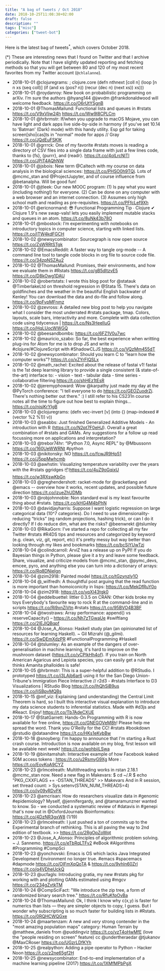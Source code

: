 ```yaml
---
title: "A bag of tweets / Oct 2018"
date: 2018-10-25T11:08:38+02:00
draft: false
description: ""
tags: ["misc"]
categories: ["tweet-bot"]
---
```


Here is the latest bag of tweets<sup>*</sup>, which covers October 2018.

<!--more-->

(*) These are interesting news that I found on Twitter and that I archive periodically. Note that I have slightly updated reporting and fetching methods so that you will get between 80 and 120 of my most recent favorites from my Twitter account (`@chlalanne`).

- 2018-10-01 @clojuregrams: ; clojure.core (defn nthnext [coll n]  (loop [n n xs (seq coll)]   (if (and xs (pos? n))    (recur (dec n) (next xs))    xs)))
- 2018-10-01 @roydanroy: New book on probabilistic programming on arXiv. I’m sure the authors @hyang144 @jwvdm @frankdonaldwood will welcome feedback. https://t.co/O6rUtYSgnB
- 2018-10-01 @ThomasMailund: Functional lists and queues in #rstats https://t.co/V9xVljw24h https://t.co/Ww9I8CPLCm
- 2018-10-01 @hrbrmstr: If/when you upgrade to macOS Mojave, you can have light and dark apps live side-by-side in harmony (if you've set 10.14 to 'Batman' (Dark) mode) with this handy utility. Esp gd for taking screen[sho|cas]ts in "normal" mode for apps // Gray https://t.co/JQdEuFSKlK
- 2018-10-01 @grrrck: One of my favorite #rstats moves is reading a directory of CSV files into a single data frame with just a few lines code, thanks to {fs}, {purrr}, and {readr}. https://t.co/4olLrcNlTI https://t.co/JPiT4AQhNW
- 2018-10-01 @jsbois: New term @Caltech with my course on data analysis in the biological sciences: https://t.co/PHSO0h9TQj. Lots of @mcmc_stan and @ProjectJupyter, and of course influence from @betanalpha. Will be good fun!
- 2018-10-01 @jtleek: Our new MOOC program:  (1) Is pay what you want (including nothing!) for everyone.  (2) Can be done on any computer with a web browser and an internet connection.  (3) Assumes only high school math and reading as pre-requisites.   https://t.co/PFfcLef9Xh
- 2018-10-01 @ericnormand: 😎 Functional Programming Tip ∙ Clojure ✔︎  Clojure 1.9's new swap-vals! lets you easily implement mutable stacks and queues in an atom. https://t.co/8uNk43b78O
- 2018-10-01 @mbostock: I’m experimenting with notebooks on introductory topics in computer science, starting with linked lists. https://t.co/ITW4kdFGCH
- 2018-10-02 @newsycombinator: Sourcegraph is now open source https://t.co/ZsWRRtSTgk
- 2018-10-02 @EmacsReddit: A faster way to tangle org-mode -- A command line tool to tangle code blocks in org file to source code file. https://t.co/34zpNSZAu2
- 2018-10-02 @ThomasMailund: Promises, their environments, and how we evaluate them in #Rstats https://t.co/gB5dltzvE5 https://t.co/D8kOwg1DAU
- 2018-10-02 @robertstats: I wrote this blog post for @statauk @TimberlakeLtd on threshold regression in @Stata 15. There's data on goldfinches and the weather in the beautiful English backwater of Kenley! You can download the data and do-file and follow along. https://t.co/9pFvpMFnmz
- 2018-10-02 @zevross: A detailed new blog post to help you navigate what I consider the most underrated #rstats package, tmap. Colors, layouts, scale bars, interactivity and more. Complete with data collection code using tidycensus | https://t.co/Ns3HeelIuG https://t.co/HqLUocWWGQ
- 2018-10-02 @beesandbombs: https://t.co/6FZ1V0u7wc
- 2018-10-02 @mauricio_szabo: So far, the best experience when writting plug-ins for Atom for me is to drop JS and write in #clojure/#ClojureScript with #ShadowCLJS https://t.co/VQzMm455dT
- 2018-10-02 @newsycombinator: Should you learn C to “learn how the computer works”? https://t.co/xZYrFlQSLx
- 2018-10-02 @math_rachel: Excited about the release of fastai v1! fastai is the 1st deep learning library to provide a single consistent (&amp; state-of-the-art) interface to: - vision - text - tabular data - time series - collaborative filtering https://t.co/shHEz1tEsR
- 2018-10-02 @jeremyphoward: Wow @karpathy just made my day at the @PyTorch conference: "I tell everyone to do https://t.co/GEOZuodrZj. There's nothing better out there." :)  I still refer to his CS231n course notes all the time to figure out how best to explain things... https://t.co/njsjKrYIgB
- 2018-10-03 @clojuregrams: (defn vec-invert [v]   (into {} (map-indexed #(vector %2 %1)) v))
- 2018-10-03 @seabbs: Just finished Generalized Additive Models - An introduction with R (https://t.co/N2pt7F0eHJ). Overall a great combination of #rstats and GAMs. Any suggestions for a follow up read focussing more on applications and interpretation?
- 2018-10-03 @trebor74hr: “IPython 7.0, Async REPL” by @Mbussonn https://t.co/160UeWWRNt #python
- 2018-10-03 @nikitonsky: NO https://t.co/fcwJR9Hp51 https://t.co/J5ppMwhcmb
- 2018-10-03 @awhstin: Visualizing temperature variability over the years with the #rstats ggridges 📦https://t.co/4uZ9oGqixU https://t.co/w3RXswKbGn
- 2018-10-03 @greghendershott: racket-mode for @racketlang and @emacs -- overview how it works, recent updates, and possible future direction https://t.co/izueZhUDMb
- 2018-10-03 @robjohnnoble: Non standard eval is my least favourite thing about #rstats. https://t.co/kHG4M4bPhN
- 2018-10-03 @davidjayharris: Suppose I want logistic regression on large categorical data (10^7 categories).  Do I need to use dimensionality-reducing “tricks” (eg random projections, hashing trick), or can I do it directly? If I do reduce dim, what are the risks? @beenwrekt @tslumley
- 2018-10-03 @RikaGorn: I've started a repo for collecting all my fav Twitter #rstats #R4DS  tips and resources and categorized by keyword (e.g. clean, viz, git, report, etc) it's pretty messy but way better than looking through my likes and bookmarks https://t.co/bcSjYUwTzj
- 2018-10-04 @colindcarroll: ArviZ has a release up on PyPI! If you do Bayesian things in Python, please give it a try and leave some feedback. Share, visualize, and criticize models from @mcmc_stan, @pymc_devs, emcee, pyro, and anything else you can turn into a dictionary of arrays: https://t.co/Rq8DNieIgn
- 2018-10-04 @zim2918: Painted model https://t.co/tGzynzly1O
- 2018-10-04 @_wilfredh: A thoughtful post arguing that the read function is more important than homoiconicity in lisps: https://t.co/MekDfRuY0o
- 2018-10-04 @zim2918: https://t.co/yqXI43tgk0
- 2018-10-04 @eddelbuettel: littler 0.3.5 on CRAN: Other kids broke my toys Everybody's favourite way to rock R at the command-line and in scripts https://t.co/Ri9xnZiVtn #rstats https://t.co/95BVO4B3BF
- 2018-10-04 @twostraws: Array performance: append() vs reserveCapacity() – https://t.co/Nh7zTGwaUe #swiftlang https://t.co/2IEJIQBqpf
- 2018-10-04 @Jose_A_Alonso: Haskell study plan (an opinionated list of resources for learning Haskell). ~ Gil Mizrahi (@_gilmi). https://t.co/SwDEmXdzPR #FunctionalProgramming #Haskell
- 2018-10-04 @tslumley: As an example of the dangers of over-generalisation in machine learning, it's hard to improve on the mushroom dataset (https://t.co/yCPlkHh4of).  If you train on North American Agaricus and Lepiota species, you can easily get a rule that thinks Amanita phalloides is safe!
- 2018-10-05 @hrbrmstr: This is a super-helpful addition to @RStudio. I prototyped https://t.co/j3LAjb6ar6 using it for the San Diego Union-Tribune's Immigration Piece Interactive  // r2d3 - #rstats Interface to D3 Visualizations | RStudio Blog https://t.co/lhQhSiB9us https://t.co/IiSBpvMQBs
- 2018-10-15 @mf_viz: Explaining (and understanding) the Central Limit Theorem is hard, so I built this interactive visual explanation to introduce my data science students to inferential statistics. Made with #d3js and #React. Enjoy!  https://t.co/Tb7AdeCXUE
- 2018-10-17 @StatGarrett: Hands-On Programming with R is now available for free online, https://t.co/GNEGOVeM8h! Please help me spread the word. Thank you O'Reilly for the CC! #rstats #bookdown @rstudio @dataandme https://t.co/HKs1eKybBw
- 2018-10-18 @snoyberg: I'm happy to announce that I'm starting a Rust crash course. Introduction is now available on my blog, first lesson will be available next week! https://t.co/wohbiiLSwa
- 2018-10-19 @binitamshah: Interactive example of how Facebook leaked 50M access tokens : https://t.co/u2RsmyG9Xg   More : https://t.co/EovKoA9CYZ
- 2018-10-23 @rlmcelreath: Multithreading works in rstan 2.18.1 @mcmc_stan now. Need a new flag in Makevars: $ cd ~/.R $ echo "PKG_CXXFLAGS += -DSTAN_THREADS" &gt;&gt; Makevars And in R session, set thread count: &gt; Sys.setenv(STAN_NUM_THREADS=4) https://t.co/jy09yRDvFK
- 2018-10-23 @amcrisan: How do researchers visualize data in #genomic #epidemiology? Myself, @jennifergardy, and @tamaramunzner wanted to know. So - we conducted a systematic review of #datavis in #genepi that's now out in @OxfordJournals Bioinformatics: https://t.co/4DzNR3gxW8 (1/19)
- 2018-10-23 @rlmcelreath: I just pushed a ton of commits up to the Experimental branch of rethinking. This is all paving the way to 2nd edition of textbook. &gt;&gt; https://t.co/2RgOpZoWqt
- 2018-10-23 @Jose_A_Alonso: Principles of algorithmic problem solving. ~ J. Sannemo. https://t.co/eTbRqLTFv2 #eBook #Algorithms #Programming #CompSci
- 2018-10-23 @yonchovski: Emacs is OS which lacks Java Integrated Development Environment no longer true. #emacs #spacemacs #dapmode  https://t.co/OIFmXqQoTA &amp; https://t.co/9vhln60Zrl https://t.co/q4VDheUckQ
- 2018-10-23 @ucfagls: Introducing gratia, my new #rstats pkg for working with and plotting GAMs estimated using #mgcv  https://t.co/234gZvtkTM
- 2018-10-24 @CompSciFact: "We introduce the zip tree, a form of randomized binary search tree." https://t.co/RfuKfpOvBa
- 2018-10-24 @ThomasMailund: Ok, I think I know why c(x,y) is faster for numerics than lists — they are simpler objects to copy, I guess. But I wonder why subscripting is so much faster for building lists in #Rstats. https://t.co/0RQHCWQGxe
- 2018-10-24 @maartenzam: A new and *very* strong contender in the "most amazing population maps" category: Human Terrain by @matthew_daniels from @puddingviz https://t.co/vzT4oHwMfE (love the "people residing on screen" feature) cc @undertheraedar @tjukanov @MaxCRoser https://t.co/UGzrLDfKYh
- 2018-10-25 @realpython: Adding a pipe operator to Python – Hacker Noon https://t.co/z2ne65gf2H
- 2018-10-25 @newsycombinator: End-to-end implementation of a machine learning pipeline (2017) https://t.co/1XMfMPbPgX
